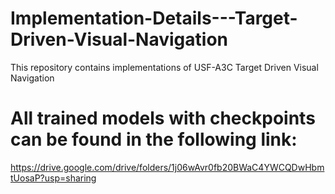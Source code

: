 # Implementation-Details---Target-Driven-Visual-Navigation
This repository contains implementations of USF-A3C Target Driven Visual Navigation

# All trained models with checkpoints can be found in the following link:

https://drive.google.com/drive/folders/1j06wAvr0fb20BWaC4YWCQDwHbmtUosaP?usp=sharing

